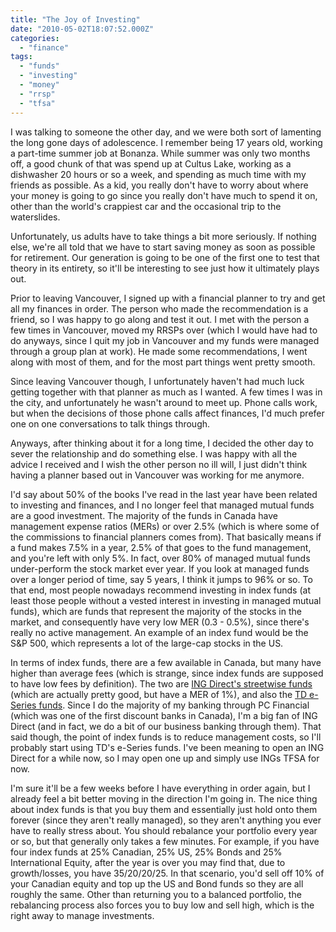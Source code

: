 ```yaml
---
title: "The Joy of Investing"
date: "2010-05-02T18:07:52.000Z"
categories: 
  - "finance"
tags: 
  - "funds"
  - "investing"
  - "money"
  - "rrsp"
  - "tfsa"
---
```


I was talking to someone the other day, and we were both sort of lamenting the long gone days of adolescence. I remember being 17 years old, working a part-time summer job at Bonanza. While summer was only two months off, a good chunk of that was spend up at Cultus Lake, working as a dishwasher 20 hours or so a week, and spending as much time with my friends as possible. As a kid, you really don't have to worry about where your money is going to go since you really don't have much to spend it on, other than the world's crappiest car and the occasional trip to the waterslides.

Unfortunately, us adults have to take things a bit more seriously. If nothing else, we're all told that we have to start saving money as soon as possible for retirement. Our generation is going to be one of the first one to test that theory in its entirety, so it'll be interesting to see just how it ultimately plays out.

Prior to leaving Vancouver, I signed up with a financial planner to try and get all my finances in order. The person who made the recommendation is a friend, so I was happy to go along and test it out. I met with the person a few times in Vancouver, moved my RRSPs over (which I would have had to do anyways, since I quit my job in Vancouver and my funds were managed through a group plan at work). He made some recommendations, I went along with most of them, and for the most part things went pretty smooth.

Since leaving Vancouver though, I unfortunately haven't had much luck getting together with that planner as much as I wanted. A few times I was in the city, and unfortunately he wasn't around to meet up. Phone calls work, but when the decisions of those phone calls affect finances, I'd much prefer one on one conversations to talk things through.

Anyways, after thinking about it for a long time, I decided the other day to sever the relationship and do something else. I was happy with all the advice I received and I wish the other person no ill will, I just didn't think having a planner based out in Vancouver was working for me anymore.

I'd say about 50% of the books I've read in the last year have been related to investing and finances, and I no longer feel that managed mutual funds are a good investment. The majority of the funds in Canada have management expense ratios (MERs) or over 2.5% (which is where some of the commissions to financial planners comes from). That basically means if a fund makes 7.5% in a year, 2.5% of that goes to the fund management, and you're left with only 5%. In fact, over 80% of managed mutual funds under-perform the stock market ever year. If you look at managed funds over a longer period of time, say 5 years, I think it jumps to 96% or so. To that end, most people nowadays recommend investing in index funds (at least those people without a vested interest in investing in managed mutual funds), which are funds that represent the majority of the stocks in the market, and consequently have very low MER (0.3 - 0.5%), since there's really no active management. An example of an index fund would be the S&P 500, which represents a lot of the large-cap stocks in the US.

In terms of index funds, there are a few available in Canada, but many have higher than average fees (which is strange, since index funds are supposed to have low fees by definition). The two are [ING Direct's streetwise funds](http://www.ingdirect.ca/en/save-invest/mutualfunds/advantage/index.html) (which are actually pretty good, but have a MER of 1%), and also the [TD e-Series funds](http://www.tdcanadatrust.com/mutualfunds/tdeseriesfunds/index.jsp). Since I do the majority of my banking through PC Financial (which was one of the first discount banks in Canada), I'm a big fan of ING Direct (and in fact, we do a bit of our business banking through them). That said though, the point of index funds is to reduce management costs, so I'll probably start using TD's e-Series funds. I've been meaning to open an ING Direct for a while now, so I may open one up and simply use INGs TFSA for now.

I'm sure it'll be a few weeks before I have everything in order again, but I already feel a bit better moving in the direction I'm going in. The nice thing about index funds is that you buy them and essentially just hold onto them forever (since they aren't really managed), so they aren't anything you ever have to really stress about. You should rebalance your portfolio every year or so, but that generally only takes a few minutes. For example, if you have four index funds at 25% Canadian, 25% US, 25% Bonds and 25% International Equity, after the year is over you may find that, due to growth/losses, you have 35/20/20/25. In that scenario, you'd sell off 10% of your Canadian equity and top up the US and Bond funds so they are all roughly the same. Other than returning you to a balanced portfolio, the rebalancing process also forces you to buy low and sell high, which is the right away to manage investments.

